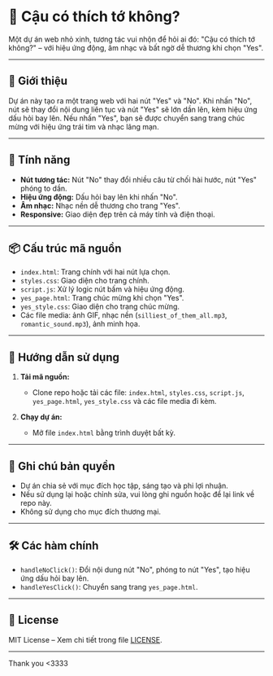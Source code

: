 # 💌 Cậu có thích tớ không?

Một dự án web nhỏ xinh, tương tác vui nhộn để hỏi ai đó: "Cậu có thích tớ không?" – với hiệu ứng động, âm nhạc và bất ngờ dễ thương khi chọn "Yes".

---

## 🚀 Giới thiệu

Dự án này tạo ra một trang web với hai nút "Yes" và "No". Khi nhấn "No", nút sẽ thay đổi nội dung liên tục và nút "Yes" sẽ lớn dần lên, kèm hiệu ứng dấu hỏi bay lên. Nếu nhấn "Yes", bạn sẽ được chuyển sang trang chúc mừng với hiệu ứng trái tim và nhạc lãng mạn.

---

## 🎨 Tính năng

- **Nút tương tác:** Nút "No" thay đổi nhiều câu từ chối hài hước, nút "Yes" phóng to dần.
- **Hiệu ứng động:** Dấu hỏi bay lên khi nhấn "No".
- **Âm nhạc:** Nhạc nền dễ thương cho trang "Yes".
- **Responsive:** Giao diện đẹp trên cả máy tính và điện thoại.

---

## 📦 Cấu trúc mã nguồn

- `index.html`: Trang chính với hai nút lựa chọn.
- `styles.css`: Giao diện cho trang chính.
- `script.js`: Xử lý logic nút bấm và hiệu ứng động.
- `yes_page.html`: Trang chúc mừng khi chọn "Yes".
- `yes_style.css`: Giao diện cho trang chúc mừng.
- Các file media: ảnh GIF, nhạc nền (`silliest_of_them_all.mp3`, `romantic_sound.mp3`), ảnh minh họa.

---

## 🚀 Hướng dẫn sử dụng

1. **Tải mã nguồn:**
   - Clone repo hoặc tải các file: `index.html`, `styles.css`, `script.js`, `yes_page.html`, `yes_style.css` và các file media đi kèm.

2. **Chạy dự án:**
   - Mở file `index.html` bằng trình duyệt bất kỳ.

---

## 📝 Ghi chú bản quyền

- Dự án chia sẻ với mục đích học tập, sáng tạo và phi lợi nhuận.
- Nếu sử dụng lại hoặc chỉnh sửa, vui lòng ghi nguồn hoặc để lại link về repo này.
- Không sử dụng cho mục đích thương mại.

---

## 🛠️ Các hàm chính

- `handleNoClick()`: Đổi nội dung nút "No", phóng to nút "Yes", tạo hiệu ứng dấu hỏi bay lên.
- `handleYesClick()`: Chuyển sang trang `yes_page.html`.

---

## 📄 License

MIT License – Xem chi tiết trong file [LICENSE](LICENSE).

---

Thank you <3333
